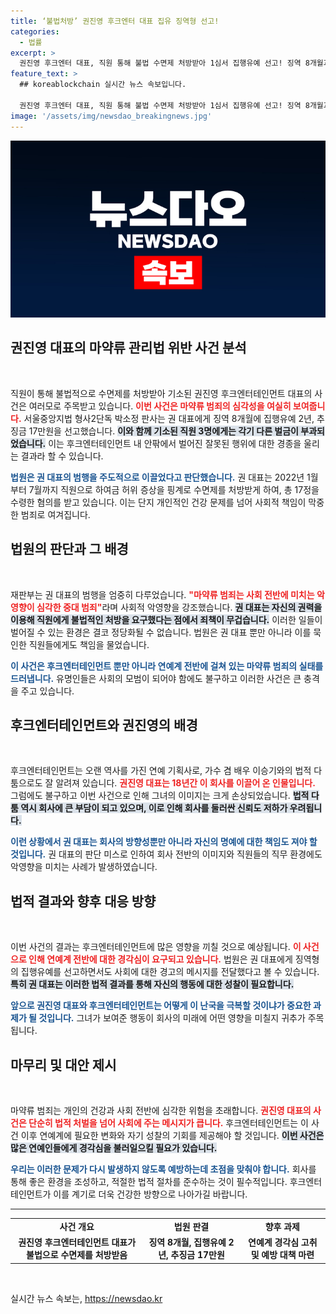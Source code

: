 ```yaml
---
title: ‘불법처방’ 권진영 후크엔터 대표 집유 징역형 선고!
categories:
  - 법률
excerpt: >
  권진영 후크엔터 대표, 직원 통해 불법 수면제 처방받아 1심서 집행유예 선고! 징역 8개월과 함께 2년간 집행유예에 처해진 이 사건의 배경과 파장은? 클릭 유도!
feature_text: >
  ## koreablockchain 실시간 뉴스 속보입니다.

  권진영 후크엔터 대표, 직원 통해 불법 수면제 처방받아 1심서 집행유예 선고! 징역 8개월과 함께 2년간 집행유예에 처해진 이 사건의 배경과 파장은? 클릭 유도!
image: '/assets/img/newsdao_breakingnews.jpg'
---
```


<p><img src="/assets/img/newsdao_breakingnews.jpg" alt="koreablockchain 속보" /></p>

<h2 data-ke-size="size26">권진영 대표의 마약류 관리법 위반 사건 분석</h2>

<p data-ke-size="size16">&nbsp;</p>

<p>직원이 통해 불법적으로 수면제를 처방받아 기소된 권진영 후크엔터테인먼트 대표의 사건은 여러모로 주목받고 있습니다. <b><span style="color: #ee2323;">이번 사건은 마약류 범죄의 심각성을 여실히 보여줍니다.</span></b> 서울중앙지법 형사2단독 박소정 판사는 권 대표에게 징역 8개월에 집행유예 2년, 추징금 17만원을 선고했습니다. <b><span style="background-color: #21538527;">이와 함께 기소된 직원 3명에게는 각기 다른 벌금이 부과되었습니다.</span></b> 이는 후크엔터테인먼트 내 안팎에서 벌어진 잘못된 행위에 대한 경종을 울리는 결과라 할 수 있습니다. </p>

<p><b><span style="color: #1a5490;">법원은 권 대표의 범행을 주도적으로 이끌었다고 판단했습니다.</span></b> 권 대표는 2022년 1월부터 7월까지 직원으로 하여금 허위 증상을 핑계로 수면제를 처방받게 하여, 총 17정을 수령한 혐의를 받고 있습니다. 이는 단지 개인적인 건강 문제를 넘어 사회적 책임이 막중한 범죄로 여겨집니다. </p>

<h2 data-ke-size="size26">법원의 판단과 그 배경</h2>

<p data-ke-size="size16">&nbsp;</p>

<p>재판부는 권 대표의 범행을 엄중히 다루었습니다. <b><span style="color: #ee2323;">"마약류 범죄는 사회 전반에 미치는 악영향이 심각한 중대 범죄"</span></b>라며 사회적 악영향을 강조했습니다. <b><span style="background-color: #21538527;">권 대표는 자신의 권력을 이용해 직원에게 불법적인 처방을 요구했다는 점에서 죄책이 무겁습니다.</span></b> 이러한 일들이 벌어질 수 있는 환경은 결코 정당화될 수 없습니다. 법원은 권 대표 뿐만 아니라 이를 묵인한 직원들에게도 책임을 물었습니다. </p>

<p><b><span style="color: #1a5490;">이 사건은 후크엔터테인먼트 뿐만 아니라 연예계 전반에 걸쳐 있는 마약류 범죄의 실태를 드러냅니다.</span></b> 유명인들은 사회의 모범이 되어야 함에도 불구하고 이러한 사건은 큰 충격을 주고 있습니다. </p>

<h2 data-ke-size="size26">후크엔터테인먼트와 권진영의 배경</h2>

<p data-ke-size="size16">&nbsp;</p>

<p>후크엔터테인먼트는 오랜 역사를 가진 연예 기획사로, 가수 겸 배우 이승기와의 법적 다툼으로도 잘 알려져 있습니다. <b><span style="color: #ee2323;">권진영 대표는 18년간 이 회사를 이끌어 온 인물입니다.</span></b> 그럼에도 불구하고 이번 사건으로 인해 그녀의 이미지는 크게 손상되었습니다. <b><span style="background-color: #21538527;">법적 다툼 역시 회사에 큰 부담이 되고 있으며, 이로 인해 회사를 둘러싼 신뢰도 저하가 우려됩니다.</span></b></p>

<p><b><span style="color: #1a5490;">이런 상황에서 권 대표는 회사의 방향성뿐만 아니라 자신의 명예에 대한 책임도 져야 할 것입니다.</span></b> 권 대표의 판단 미스로 인하여 회사 전반의 이미지와 직원들의 직무 환경에도 악영향을 미치는 사례가 발생하였습니다.</p>

<h2 data-ke-size="size26">법적 결과와 향후 대응 방향</h2>

<p data-ke-size="size16">&nbsp;</p>

<p>이번 사건의 결과는 후크엔터테인먼트에 많은 영향을 끼칠 것으로 예상됩니다. <b><span style="color: #ee2323;">이 사건으로 인해 연예계 전반에 대한 경각심이 요구되고 있습니다.</span></b> 법원은 권 대표에게 징역형의 집행유예를 선고하면서도 사회에 대한 경고의 메시지를 전달했다고 볼 수 있습니다. <b><span style="background-color: #21538527;">특히 권 대표는 이러한 법적 결과를 통해 자신의 행동에 대한 성찰이 필요합니다.</span></b></p>

<p><b><span style="color: #1a5490;">앞으로 권진영 대표와 후크엔터테인먼트는 어떻게 이 난국을 극복할 것이냐가 중요한 과제가 될 것입니다.</span></b> 그녀가 보여준 행동이 회사의 미래에 어떤 영향을 미칠지 귀추가 주목됩니다.</p>

<h2 data-ke-size="size26">마무리 및 대안 제시</h2>

<p data-ke-size="size16">&nbsp;</p>

<p>마약류 범죄는 개인의 건강과 사회 전반에 심각한 위험을 초래합니다. <b><span style="color: #ee2323;">권진영 대표의 사건은 단순히 법적 처벌을 넘어 사회에 주는 메시지가 큽니다.</span></b> 후크엔터테인먼트는 이 사건 이후 연예계에 필요한 변화와 자기 성찰의 기회를 제공해야 할 것입니다. <b><span style="background-color: #21538527;">이번 사건은 많은 연예인들에게 경각심을 불러일으킬 필요가 있습니다.</span></b></p>

<p><b><span style="color: #1a5490;">우리는 이러한 문제가 다시 발생하지 않도록 예방하는데 초점을 맞춰야 합니다.</span></b> 회사를 통해 좋은 환경을 조성하고, 적절한 법적 절차를 준수하는 것이 필수적입니다. 후크엔터테인먼트가 이를 계기로 더욱 건강한 방향으로 나아가길 바랍니다. </p>

<hr>

<table style="width: 100%; text-align: center;">
    <tr>
        <td style="text-align: center; height: 17px;"><b>사건 개요</b></td>
        <td style="text-align: center; height: 17px;"><b>법원 판결</b></td>
        <td style="text-align: center; height: 17px;"><b>향후 과제</b></td>
    </tr>
    <tr>
        <td style="text-align: center; height: 17px;"><b>권진영 후크엔터테인먼트 대표가 불법으로 수면제를 처방받음</b></td>
        <td style="text-align: center; height: 17px;"><b>징역 8개월, 집행유예 2년, 추징금 17만원</b></td>
        <td style="text-align: center; height: 17px;"><b>연예계 경각심 고취 및 예방 대책 마련</b></td>
    </tr>
</table>

<p data-ke-size="size16">&nbsp;</p>
실시간 뉴스 속보는, <a href="https://newsdao.kr" rel="dofollow">https://newsdao.kr</a>


